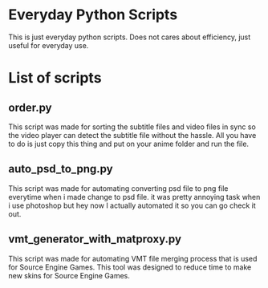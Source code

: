 # Everyday Python Scripts
This is just everyday python scripts. Does not cares about efficiency, just useful for everyday use.

# List of scripts 
## order.py
This script was made for sorting the subtitle files and video files in sync so the video player can detect the subtitle file without the hassle. All you have to do is just copy this thing and put on your anime folder and run the file.
## auto_psd_to_png.py
This script was made for automating converting psd file to png file everytime when i made change to psd file. it was pretty annoying task when i use photoshop but hey now I actually automated it so you can go check it out.
## vmt_generator_with_matproxy.py
This script was made for automating VMT file merging process that is used for Source Engine Games. This tool was designed to reduce time to make new skins for Source Engine Games. 
